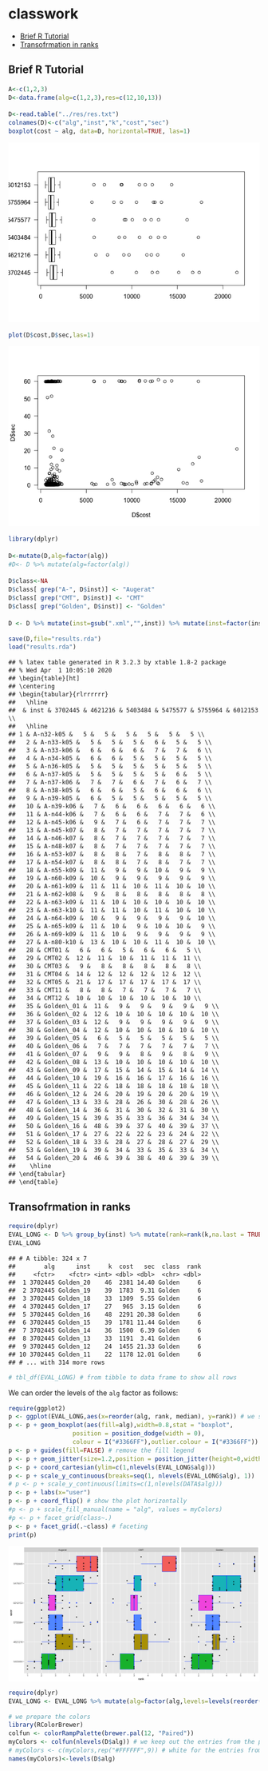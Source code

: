 classwork
================

-   [Brief R Tutorial](#brief-r-tutorial)
-   [Transofrmation in ranks](#transofrmation-in-ranks)

Brief R Tutorial
----------------

``` r
A<-c(1,2,3)
D<-data.frame(alg=c(1,2,3),res=c(12,10,13))

D<-read.table("../res/res.txt")
colnames(D)<-c("alg","inst","k","cost","sec")
boxplot(cost ~ alg, data=D, horizontal=TRUE, las=1)
```

![](classwork_files/figure-markdown_github/basics-1.png)

``` r
plot(D$cost,D$sec,las=1)
```

![](classwork_files/figure-markdown_github/unnamed-chunk-1-1.png)

``` r
library(dplyr)

D<-mutate(D,alg=factor(alg))
#D<- D %>% mutate(alg=factor(alg))

D$class<-NA
D$class[ grep("A-", D$inst)] <- "Augerat"
D$class[ grep("CMT", D$inst)] <- "CMT"
D$class[ grep("Golden", D$inst)] <- "Golden"

D <- D %>% mutate(inst=gsub(".xml","",inst)) %>% mutate(inst=factor(inst))
```

``` r
save(D,file="results.rda")
load("results.rda")
```

    ## % latex table generated in R 3.2.3 by xtable 1.8-2 package
    ## % Wed Apr  1 10:05:10 2020
    ## \begin{table}[ht]
    ## \centering
    ## \begin{tabular}{rlrrrrrr}
    ##   \hline
    ##  & inst & 3702445 & 4621216 & 5403484 & 5475577 & 5755964 & 6012153 \\ 
    ##   \hline
    ## 1 & A-n32-k05 &   5 &   5 &   5 &   5 &   5 &   5 \\ 
    ##   2 & A-n33-k05 &   5 &   5 &   5 &   6 &   5 &   5 \\ 
    ##   3 & A-n33-k06 &   6 &   6 &   6 &   7 &   7 &   6 \\ 
    ##   4 & A-n34-k05 &   6 &   6 &   5 &   5 &   5 &   5 \\ 
    ##   5 & A-n36-k05 &   5 &   5 &   5 &   5 &   5 &   5 \\ 
    ##   6 & A-n37-k05 &   5 &   5 &   5 &   5 &   6 &   5 \\ 
    ##   7 & A-n37-k06 &   7 &   7 &   6 &   7 &   6 &   7 \\ 
    ##   8 & A-n38-k05 &   6 &   6 &   5 &   6 &   6 &   6 \\ 
    ##   9 & A-n39-k05 &   6 &   5 &   5 &   5 &   5 &   5 \\ 
    ##   10 & A-n39-k06 &   7 &   6 &   6 &   6 &   6 &   6 \\ 
    ##   11 & A-n44-k06 &   7 &   6 &   6 &   7 &   7 &   6 \\ 
    ##   12 & A-n45-k06 &   9 &   7 &   6 &   7 &   7 &   7 \\ 
    ##   13 & A-n45-k07 &   8 &   7 &   7 &   7 &   7 &   7 \\ 
    ##   14 & A-n46-k07 &   8 &   7 &   7 &   7 &   7 &   7 \\ 
    ##   15 & A-n48-k07 &   8 &   7 &   7 &   7 &   7 &   7 \\ 
    ##   16 & A-n53-k07 &   8 &   8 &   7 &   8 &   8 &   7 \\ 
    ##   17 & A-n54-k07 &   8 &   8 &   7 &   8 &   7 &   7 \\ 
    ##   18 & A-n55-k09 &  11 &   9 &   9 &  10 &   9 &   9 \\ 
    ##   19 & A-n60-k09 &  10 &   9 &   9 &   9 &   9 &   9 \\ 
    ##   20 & A-n61-k09 &  11 &  11 &  10 &  11 &  10 &  10 \\ 
    ##   21 & A-n62-k08 &   9 &   8 &   8 &   8 &   8 &   8 \\ 
    ##   22 & A-n63-k09 &  11 &  10 &  10 &  10 &  10 &  10 \\ 
    ##   23 & A-n63-k10 &  11 &  11 &  10 &  11 &  10 &  10 \\ 
    ##   24 & A-n64-k09 &  10 &   9 &   9 &   9 &   9 &  10 \\ 
    ##   25 & A-n65-k09 &  11 &  10 &   9 &  10 &  10 &   9 \\ 
    ##   26 & A-n69-k09 &  11 &  10 &   9 &   9 &   9 &   9 \\ 
    ##   27 & A-n80-k10 &  13 &  10 &  10 &  11 &  10 &  10 \\ 
    ##   28 & CMT01 &   6 &   6 &   5 &   6 &   6 &   5 \\ 
    ##   29 & CMT02 &  12 &  11 &  10 &  11 &  11 &  11 \\ 
    ##   30 & CMT03 &   9 &   8 &   8 &   8 &   8 &   8 \\ 
    ##   31 & CMT04 &  14 &  12 &  12 &  12 &  12 &  12 \\ 
    ##   32 & CMT05 &  21 &  17 &  17 &  17 &  17 &  17 \\ 
    ##   33 & CMT11 &   8 &   8 &   7 &   7 &   7 &   7 \\ 
    ##   34 & CMT12 &  10 &  10 &  10 &  10 &  10 &  10 \\ 
    ##   35 & Golden\_01 &  11 &   9 &   9 &   9 &   9 &   9 \\ 
    ##   36 & Golden\_02 &  12 &  10 &  10 &  10 &  10 &  10 \\ 
    ##   37 & Golden\_03 &  12 &   9 &   9 &   9 &   9 &   9 \\ 
    ##   38 & Golden\_04 &  12 &  10 &  10 &  10 &  10 &  10 \\ 
    ##   39 & Golden\_05 &   6 &   5 &   5 &   5 &   5 &   5 \\ 
    ##   40 & Golden\_06 &   7 &   7 &   7 &   7 &   7 &   7 \\ 
    ##   41 & Golden\_07 &   9 &   9 &   8 &   9 &   8 &   9 \\ 
    ##   42 & Golden\_08 &  13 &  10 &  10 &  10 &  10 &  10 \\ 
    ##   43 & Golden\_09 &  17 &  15 &  14 &  15 &  14 &  14 \\ 
    ##   44 & Golden\_10 &  19 &  16 &  16 &  17 &  16 &  16 \\ 
    ##   45 & Golden\_11 &  22 &  18 &  18 &  18 &  18 &  18 \\ 
    ##   46 & Golden\_12 &  24 &  20 &  19 &  20 &  20 &  19 \\ 
    ##   47 & Golden\_13 &  33 &  28 &  26 &  30 &  28 &  26 \\ 
    ##   48 & Golden\_14 &  36 &  31 &  30 &  32 &  31 &  30 \\ 
    ##   49 & Golden\_15 &  39 &  35 &  33 &  36 &  34 &  34 \\ 
    ##   50 & Golden\_16 &  48 &  39 &  37 &  40 &  39 &  37 \\ 
    ##   51 & Golden\_17 &  27 &  22 &  22 &  23 &  24 &  22 \\ 
    ##   52 & Golden\_18 &  33 &  28 &  27 &  28 &  27 &  29 \\ 
    ##   53 & Golden\_19 &  39 &  34 &  33 &  35 &  33 &  34 \\ 
    ##   54 & Golden\_20 &  46 &  39 &  38 &  40 &  39 &  39 \\ 
    ##    \hline
    ## \end{tabular}
    ## \end{table}

Transofrmation in ranks
-----------------------

``` r
require(dplyr)
EVAL_LONG <- D %>% group_by(inst) %>% mutate(rank=rank(k,na.last = TRUE)) %>% ungroup()
EVAL_LONG
```

    ## # A tibble: 324 x 7
    ##        alg      inst     k  cost   sec  class  rank
    ##     <fctr>    <fctr> <int> <dbl> <dbl>  <chr> <dbl>
    ##  1 3702445 Golden_20    46  2381 14.40 Golden     6
    ##  2 3702445 Golden_19    39  1783  9.31 Golden     6
    ##  3 3702445 Golden_18    33  1309  5.55 Golden     6
    ##  4 3702445 Golden_17    27   965  3.15 Golden     6
    ##  5 3702445 Golden_16    48  2291 20.38 Golden     6
    ##  6 3702445 Golden_15    39  1781 11.44 Golden     6
    ##  7 3702445 Golden_14    36  1500  6.39 Golden     6
    ##  8 3702445 Golden_13    33  1191  3.41 Golden     6
    ##  9 3702445 Golden_12    24  1455 21.33 Golden     6
    ## 10 3702445 Golden_11    22  1178 12.01 Golden     6
    ## # ... with 314 more rows

``` r
# tbl_df(EVAL_LONG) # from tibble to data frame to show all rows 
```

We can order the levels of the `alg` factor as follows:

``` r
require(ggplot2)
p <- ggplot(EVAL_LONG,aes(x=reorder(alg, rank, median), y=rank)) # we start the plot saying which data and aestetics to use
p <- p + geom_boxplot(aes(fill=alg),width=0.8,stat = "boxplot",
                  position = position_dodge(width = 0),
                  colour = I("#3366FF"),outlier.colour = I("#3366FF"))
p <- p + guides(fill=FALSE) # remove the fill legend
p <- p + geom_jitter(size=1.2,position = position_jitter(height=0,width=0.4))
p <- p + coord_cartesian(ylim=c(1,nlevels(EVAL_LONG$alg))) 
p <- p + scale_y_continuous(breaks=seq(1, nlevels(EVAL_LONG$alg), 1))
# p <- p + scale_y_continuous(limits=c(1,nlevels(DATA$alg)))
p <- p + labs(x="user")
p <- p + coord_flip() # show the plot horizontally
#p <- p + scale_fill_manual(name = "alg", values = myColors)
#p <- p + facet_grid(class~.)
p <- p + facet_grid(.~class) # faceting
print(p)
```

<img src="classwork_files/figure-markdown_github/bwrankhard-1.png" style="display: block; margin: auto;" />

``` r
require(dplyr)
EVAL_LONG <- EVAL_LONG %>% mutate(alg=factor(alg,levels=levels(reorder(EVAL_LONG$alg, EVAL_LONG$rank, median))))
```

``` r
# we prepare the colors
library(RColorBrewer)
colfun <- colorRampPalette(brewer.pal(12, "Paired"))
myColors <- colfun(nlevels(D$alg)) # we keep out the entries from the previous year
# myColors <- c(myColors,rep("#FFFFFF",9)) # white for the entries from the previous year
names(myColors)<-levels(D$alg)
```
